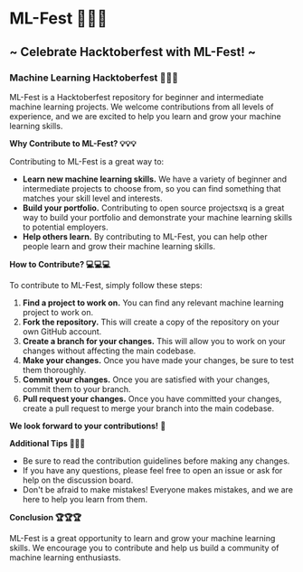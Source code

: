 # ML-Fest 🎉🎉🎉
## ~ Celebrate Hacktoberfest with ML-Fest! ~

### Machine Learning Hacktoberfest 🎃🎃🎃

ML-Fest is a Hacktoberfest repository for beginner and intermediate machine learning projects. We welcome contributions from all levels of experience, and we are excited to help you learn and grow your machine learning skills.

**Why Contribute to ML-Fest? 💡💡💡**

Contributing to ML-Fest is a great way to:

* **Learn new machine learning skills.** We have a variety of beginner and intermediate projects to choose from, so you can find something that matches your skill level and interests.
* **Build your portfolio.** Contributing to open source projectsxq is a great way to build your portfolio and demonstrate your machine learning skills to potential employers.
* **Help others learn.** By contributing to ML-Fest, you can help other people learn and grow their machine learning skills.

**How to Contribute? 💻💻💻**

To contribute to ML-Fest, simply follow these steps:

1. **Find a project to work on.** You can find any relevant machine learning project to work on.
2. **Fork the repository.** This will create a copy of the repository on your own GitHub account.
3. **Create a branch for your changes.** This will allow you to work on your changes without affecting the main codebase.
4. **Make your changes.** Once you have made your changes, be sure to test them thoroughly.
5. **Commit your changes.** Once you are satisfied with your changes, commit them to your branch.
6. **Pull request your changes.** Once you have committed your changes, create a pull request to merge your branch into the main codebase.

**We look forward to your contributions!** 🎃

**Additional Tips 🤖🤖🤖**

* Be sure to read the contribution guidelines before making any changes.
* If you have any questions, please feel free to open an issue or ask for help on the discussion board.
* Don't be afraid to make mistakes! Everyone makes mistakes, and we are here to help you learn from them.

**Conclusion 🏆🏆🏆**

ML-Fest is a great opportunity to learn and grow your machine learning skills. We encourage you to contribute and help us build a community of machine learning enthusiasts.
